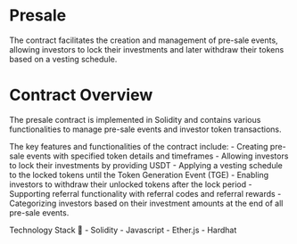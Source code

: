 # Presale
The contract facilitates the creation and management  of pre-sale events, allowing investors to lock their investments  and later withdraw their tokens based on a vesting schedule. 

# Contract Overview
The presale contract is implemented in Solidity and contains various functionalities to manage pre-sale events and investor token transactions.

The key features and functionalities of the contract include: 
      - Creating pre-sale events with specified token details and timeframes 
      - Allowing investors to lock their investments by providing USDT 
      - Applying a vesting schedule to the locked tokens until the Token Generation Event (TGE) 
      - Enabling investors to withdraw their unlocked tokens after the lock period 
      - Supporting referral functionality with referral codes and referral rewards 
      - Categorizing investors based on their investment amounts at the end of all pre-sale events. 
      
Technology Stack 📌
    - Solidity
    - Javascript
    - Ether.js
    - Hardhat
